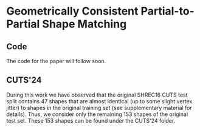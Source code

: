 # Geometrically Consistent Partial-to-Partial Shape Matching

## Code 
The code for the paper will follow soon.

## CUTS'24
During this work we have observed that the original SHREC16 CUTS test split contains 47 shapes that are almost identical (up to some slight vertex jitter) to shapes in the original training set (see supplementary material for details). Thus, we consider only the remaining 153 shapes of the original test set. These 153 shapes can be found under the CUTS'24 folder.
